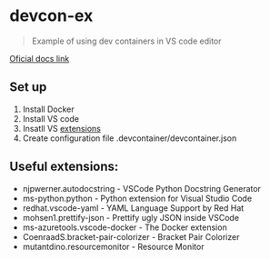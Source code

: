 # devcon-ex
> Example of using dev containers in VS code editor

[Oficial docs link](https://code.visualstudio.com/docs/remote/containers)

## Set up
1. Install Docker
2. Install VS code
3. Insatll VS [extensions](https://marketplace.visualstudio.com/items?itemName=ms-vscode-remote.vscode-remote-extensionpack)
4. Create configuration file .devcontainer/devcontainer.json

## Useful extensions:
* njpwerner.autodocstring - VSCode Python Docstring Generator
* ms-python.python - Python extension for Visual Studio Code
* redhat.vscode-yaml - YAML Language Support by Red Hat
* mohsen1.prettify-json - Prettify ugly JSON inside VSCode
* ms-azuretools.vscode-docker - The Docker extension
* CoenraadS.bracket-pair-colorizer - Bracket Pair Colorizer
* mutantdino.resourcemonitor - Resource Monitor